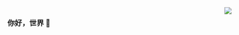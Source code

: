 <img align="right" src="https://github-readme-stats.vercel.app/api?username=Aram479&show_icons=true&icon_color=CE1D2D&text_color=718096&bg_color=ffffff&hide_title=true&locale=cn&show_owner=true" />

### 你好，世界 👋

